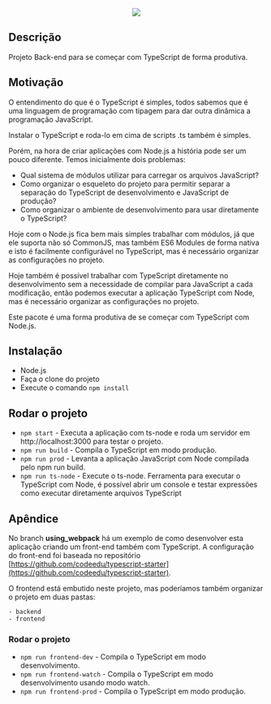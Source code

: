 <p align="center">
  <a href="http://nestjs.com/" target="blank"><img src="https://fullcycle.com.br/wp-content/themes/fullcycle-blog/application/img/logo-fullcycle.png"/></a>
</p>

## Descrição

Projeto Back-end para se começar com TypeScript de forma produtiva.

## Motivação

O entendimento do que é o TypeScript é simples, todos sabemos que é uma linguagem de programação com tipagem 
para dar outra dinâmica a programação JavaScript.

Instalar o TypeScript e roda-lo em cima de scripts .ts também é simples.

Porém, na hora de criar aplicações com Node.js a história pode ser um pouco diferente. 
Temos inicialmente dois problemas:

* Qual sistema de módulos utilizar para carregar os arquivos JavaScript?
* Como organizar o esqueleto do projeto para permitir separar a separação do TypeScript de desenvolvimento e JavaScript de produção?
* Como organizar o ambiente de desenvolvimento para usar diretamente o TypeScript?

Hoje com o Node.js fica bem mais simples trabalhar com módulos, já que ele suporta não só CommonJS, mas também ES6 Modules de forma nativa e isto é facilmente configurável no TypeScript, mas é necessário organizar as configurações no projeto.

Hoje também é possível trabalhar com TypeScript diretamente no desenvolvimento sem a necessidade de
compilar para JavaScript a cada modificação, então podemos executar a aplicação TypeScript com Node,
mas é necessário organizar as configurações no projeto.

Este pacote é uma forma produtiva de se começar com TypeScript com Node.js.

## Instalação

* Node.js
* Faça o clone do projeto
* Execute o comando ```npm install```

## Rodar o projeto

* ```npm start``` - Executa a aplicação com ts-node e roda um servidor em http://localhost:3000 para testar o projeto.
* ```npm run build``` - Compila o TypeScript em modo produção.
* ```npm run prod``` - Levanta a aplicação JavaScript com Node compilada pelo npm run build.
* ```npm run ts-node``` - Execute o ts-node. Ferramenta para executar o TypeScript com Node, é possível abrir um console e testar expressões como executar diretamente arquivos TypeScript

## Apêndice

No branch **using_webpack** há um exemplo de como desenvolver esta aplicação criando um front-end
também com TypeScript. A configuração do front-end foi baseada no repositório [https://github.com/codeedu/typescript-starter](https://github.com/codeedu/typescript-starter).

O frontend está embutido neste projeto, mas poderíamos também organizar o projeto em duas pastas:

```
- backend
- frontend
```

### Rodar o projeto

* ```npm run frontend-dev``` - Compila o TypeScript em modo desenvolvimento.
* ```npm run frontend-watch``` - Compila o TypeScript em modo desenvolvimento usando modo watch.
* ```npm run frontend-prod``` - Compila o TypeScript em modo produção.
